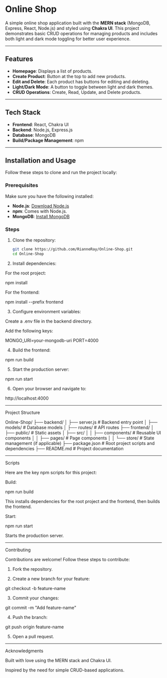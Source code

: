 # Online Shop

A simple online shop application built with the **MERN stack** (MongoDB, Express, React, Node.js) and styled using **Chakra UI**. This project demonstrates basic CRUD operations for managing products and includes both light and dark mode toggling for better user experience.

---

## Features

- **Homepage**: Displays a list of products.
- **Create Product**: Button at the top to add new products.
- **Edit and Delete**: Each product has buttons for editing and deleting.
- **Light/Dark Mode**: A button to toggle between light and dark themes.
- **CRUD Operations**: Create, Read, Update, and Delete products.

---

## Tech Stack

- **Frontend**: React, Chakra UI
- **Backend**: Node.js, Express.js
- **Database**: MongoDB
- **Build/Package Management**: npm

---

## Installation and Usage

Follow these steps to clone and run the project locally:

### Prerequisites

Make sure you have the following installed:
- **Node.js**: [Download Node.js](https://nodejs.org/)
- **npm**: Comes with Node.js.
- **MongoDB**: [Install MongoDB](https://www.mongodb.com/try/download/community)

### Steps

1. Clone the repository:
   ```bash
   git clone https://github.com/RianneRay/Online-Shop.git
   cd Online-Shop

2. Install dependencies:

For the root project:

npm install

For the frontend:

npm install --prefix frontend



3. Configure environment variables:

Create a .env file in the backend directory.

Add the following keys:

MONGO_URI=your-mongodb-uri
PORT=4000



4. Build the frontend:

npm run build


5. Start the production server:

npm run start


6. Open your browser and navigate to:

http://localhost:4000




---

Project Structure

Online-Shop/
├── backend/
│   ├── server.js          # Backend entry point
│   ├── models/            # Database models
│   ├── routes/            # API routes
├── frontend/
│   ├── public/            # Static assets
│   ├── src/
│   │   ├── components/    # Reusable UI components
│   │   ├── pages/         # Page components
│   │   └── store/         # State management (if applicable)
├── package.json           # Root project scripts and dependencies
├── README.md              # Project documentation


---

Scripts

Here are the key npm scripts for this project:

Build:

npm run build

This installs dependencies for the root project and the frontend, then builds the frontend.

Start:

npm run start

Starts the production server.



---

Contributing

Contributions are welcome! Follow these steps to contribute:

1. Fork the repository.


2. Create a new branch for your feature:

git checkout -b feature-name


3. Commit your changes:

git commit -m "Add feature-name"


4. Push the branch:

git push origin feature-name


5. Open a pull request.


---

Acknowledgments

Built with love using the MERN stack and Chakra UI.

Inspired by the need for simple CRUD-based applications.
